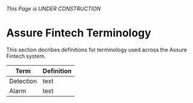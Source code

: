 *This Page is UNDER CONSTRUCTION*

# Assure Fintech Terminology
This section decribes definitions for terminology used across the Assure Fintech system. 

| Term | Definition |
| --- | --- |
| Detection | text |
| Alarm | text |


